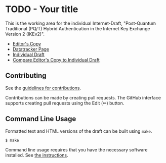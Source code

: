 # TODO - Your title

This is the working area for the individual Internet-Draft, "Post-Quantum Traditional (PQ/T) Hybrid Authentication in the Internet Key Exchange Version 2 (IKEv2)".

* [Editor's Copy](https://hujun-open.github.io/ikev2-pqt-hybrid-auth/#go.draft-hu-ipsecme-pqt-hybrid-auth.html)
* [Datatracker Page](https://datatracker.ietf.org/doc/draft-hu-ipsecme-pqt-hybrid-auth)
* [Individual Draft](https://datatracker.ietf.org/doc/html/draft-hu-ipsecme-pqt-hybrid-auth)
* [Compare Editor's Copy to Individual Draft](https://hujun-open.github.io/ikev2-pqt-hybrid-auth/#go.draft-hu-ipsecme-pqt-hybrid-auth.diff)


## Contributing

See the
[guidelines for contributions](https://github.com/hujun-open/ikev2-pqt-hybrid-auth/blob/main/CONTRIBUTING.md).

Contributions can be made by creating pull requests.
The GitHub interface supports creating pull requests using the Edit (✏) button.


## Command Line Usage

Formatted text and HTML versions of the draft can be built using `make`.

```sh
$ make
```

Command line usage requires that you have the necessary software installed.  See
[the instructions](https://github.com/martinthomson/i-d-template/blob/main/doc/SETUP.md).


